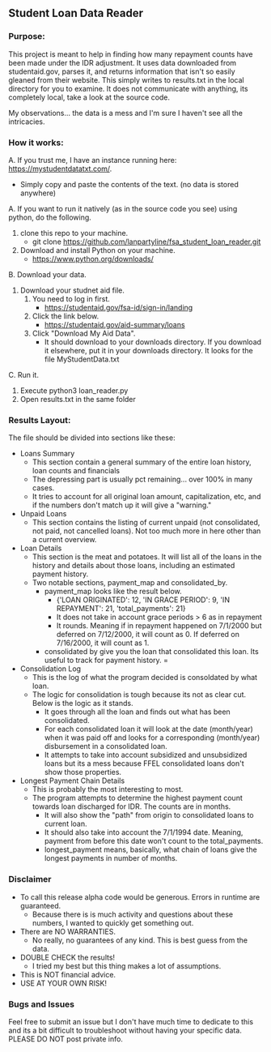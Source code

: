 ## Student Loan Data Reader

### Purpose:

This project is meant to help in finding how many repayment counts have been made under the IDR adjustment. It uses data downloaded from studentaid.gov, parses it, and returns information that isn't so easily gleaned from their website. This simply writes to results.txt in the local directory for you to examine. It does not communicate with anything, its completely local, take a look at the source code.

My observations... the data is a mess and I'm sure I haven't see all the intricacies.

### How it works:

A. If you trust me, I have an instance running here: https://mystudentdatatxt.com/.
 - Simply copy and paste the contents of the text. (no data is stored anywhere)

A. If you want to run it natively (as in the source code you see) using python, do the following.

1. clone this repo to your machine.
    - git clone https://github.com/lanpartyline/fsa_student_loan_reader.git
2. Download and install Python on your machine.
    - https://www.python.org/downloads/

B. Download your data.

1. Download your studnet aid file.
    1. You need to log in first.
        - https://studentaid.gov/fsa-id/sign-in/landing
    2. Click the link below.
        - https://studentaid.gov/aid-summary/loans
    3. Click "Download My Aid Data".
        - It should download to your downloads directory. If you download it elsewhere, put it in your downloads directory.  It looks for the file MyStudentData.txt

C. Run it.

1. Execute python3 loan_reader.py
2. Open results.txt in the same folder

### Results Layout:

The file should be divided into sections like these:

- Loans Summary
  - This section contain a general summary of the entire loan history, loan counts and financials
  - The depressing part is usually pct remaining... over 100% in many cases.
  - It tries to account for all original loan amount, capitalization, etc, and if the numbers don't match up it will give a "warning."
- Unpaid Loans
  - This section contains the listing of current unpaid (not consolidated, not paid, not cancelled loans). Not too much more in here other than a current overview.
- Loan Details
  - This section is the meat and potatoes.  It will list all of the loans in the history 
  and details about those loans, including an estimated payment history.
  - Two notable sections, payment_map and consolidated_by.
    - payment_map looks like the result below. 
      - {'LOAN ORIGINATED': 12, 'IN GRACE PERIOD': 9, 'IN REPAYMENT': 21, 'total_payments': 21}
      - It does not take in account grace periods > 6 as in repayment
      - It rounds. Meaning if in repayment happened on 7/1/2000 but deferred on 7/12/2000, it will count as 0. If deferred on 7/16/2000, it will count as 1.
    - consolidated by give you the loan that consolidated this loan. Its useful to track for payment history. =
- Consolidation Log
  - This is the log of what the program decided is consoldated by what loan.
  - The logic for consolidation is tough because its not as clear cut.  Below is the logic as it stands.
    - It goes through all the loan and finds out what has been consolidated.
    - For each consolidated loan it will look at the date (month/year) when it was paid off and looks for a corresponding (month/year) disbursement in a consolidated loan.
    - It attempts to take into account subsidized and unsubsidized loans but its a mess because FFEL consolidated loans don't show those properties.
- Longest Payment Chain Details
  - This is probably the most interesting to most. 
  - The program attempts to determine the highest payment count towards loan discharged for IDR. The counts are in months.  
    - It will also show the "path" from origin to consolidated loans to current loan.
    - It should also take into account the 7/1/1994 date.  Meaning, payment from before this date won't count to the total_payments.
    - longest_payment means, basically, what chain of loans give the longest payments in number of months.

### Disclaimer

- To call this release alpha code would be generous. Errors in runtime are guaranteed.
  - Because there is is much activity and questions about these numbers, I wanted to quickly get something out.
- There are NO WARRANTIES.
  - No really, no guarantees of any kind. This is best guess from the data.
- DOUBLE CHECK the results!
  - I tried my best but this thing makes a lot of assumptions.
- This is NOT financial advice.
- USE AT YOUR OWN RISK!

### Bugs and Issues

Feel free to submit an issue but I don't have much time to dedicate to this and its a bit difficult to troubleshoot without having your specific data. PLEASE DO NOT post private info.